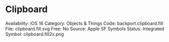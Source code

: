 # Clipboard

Availability: iOS 16
Category: Objects & Things
Code: backport.clipboard.fill
File: clipboard.fill.svg
Free: No
Source: Apple SF Symbols
Status: Integrated
Symbol: clipboard.fill2x.png
